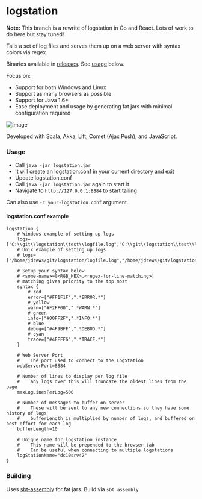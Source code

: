 # logstation #

**Note:** This branch is a rewrite of logstation in Go and React. Lots of work to do here but stay tuned!

Tails a set of log files and serves them up on a web server with syntax colors via regex. 

Binaries available in [releases](https://github.com/jdrews/logstation/releases). See [usage](https://github.com/jdrews/logstation#usage) below.

Focus on:
- Support for both Windows and Linux
- Support as many browsers as possible
- Support for Java 1.6+
- Ease deployment and usage by generating fat jars with minimal configuration required

![image](https://user-images.githubusercontent.com/172766/42130891-cc14e292-7cc0-11e8-8db6-5f136254172b.png)

Developed with Scala, Akka, Lift, Comet (Ajax Push), and JavaScript. 

### Usage ###
* Call `java -jar logstation.jar` 
* It will create an logstation.conf in your current directory and exit
* Update logstation.conf 
* Call `java -jar logstation.jar` again to start it
* Navigate to `http://127.0.0.1:8884` to start tailing

Can also use `-c your-logstation.conf` argument

#### logstation.conf example ####

```
logstation {
    # Windows example of setting up logs
    logs=["C:\\git\\logstation\\test\\logfile.log","C:\\git\\logstation\\test\\logfile2.log"]
    # Unix example of setting up logs
    # logs=["/home/jdrews/git/logstation/logfile.log","/home/jdrews/git/logstation/logfile2.log"]

    # Setup your syntax below
    # <some-name>=[<RGB_HEX>,<regex-for-line-matching>]
    # matching gives priority to the top most
    syntax {
        # red
        error=["#FF1F1F",".*ERROR.*"]
        # yellow
        warn=["#F2FF00",".*WARN.*"]
        # green
        info=["#00FF2F",".*INFO.*"]
        # blue
        debug=["#4F9BFF",".*DEBUG.*"]
        # cyan
        trace=["#4FFFF6",".*TRACE.*"]
    }

    # Web Server Port
    #    The port used to connect to the LogStation
    webServerPort=8884

    # Number of lines to display per log file
    #    any logs over this will truncate the oldest lines from the page
    maxLogLinesPerLog=500

    # Number of messages to buffer on server
    #    These will be sent to any new connections so they have some history of logs
    #    bufferLength is multiplied by number of logs, and buffered on best effort for each log
    bufferLength=10
    
    # Unique name for logstation instance
    #    This name will be prepended to the browser tab
    #    Can be useful when connecting to multiple logstations
    logStationName="dc10srv42"
}
```

### Building ###

Uses [sbt-assembly](https://github.com/sbt/sbt-assembly) for fat jars. Build via 
`sbt assembly`
